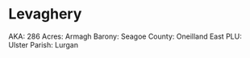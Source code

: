 # Levaghery

AKA: 286
Acres: Armagh
Barony: Seagoe
County: Oneilland East
PLU: Ulster
Parish: Lurgan